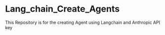 # Lang_chain_Create_Agents
This Repository is for the creating Agent using Langchain and Anthropic API key 
